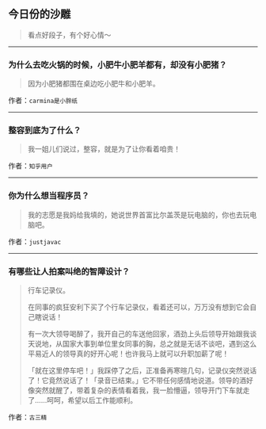 ## 今日份的沙雕

> 看点好段子，有个好心情～


 
---

### 为什么去吃火锅的时候，小肥牛小肥羊都有，却没有小肥猪？

> 因为小肥猪都围在桌边吃小肥牛和小肥羊。


作者：`carmina是小胖纸`

---

### 整容到底为了什么？

> 我一姐儿们说过，整容，就是为了让你看着咱贵！


作者：`知乎用户`

---

### 你为什么想当程序员？

> 我的志愿是我妈给我填的，她说世界首富比尔盖茨是玩电脑的，你也去玩电脑吧。


作者：`justjavac`

---

### 有哪些让人拍案叫绝的智障设计？

> 行车记录仪。
> 
> 在同事的疯狂安利下买了个行车记录仪，看着还可以，万万没有想到它会自己瞎说话！
> 
> 有一次大领导喝醉了，我开自己的车送他回家，酒劲上头后领导开始跟我谈天说地，从国家大事到单位里女同事的胸，总之就是无话不谈吧，遇到这么平易近人的领导真的好开心呢！也许我马上就可以升职加薪了呢！
> 
> 「就在这里停车吧！」我踩停了之后，正准备再寒暄几句，记录仪突然说话了！它竟然说话了！「录音已结束。」它不带任何感情地说道。领导的酒好像突然就醒了，带着复杂的表情看着我，我一脸懵逼，领导开门下车就走了……呵呵，希望以后工作能顺利。


作者：`古三精`